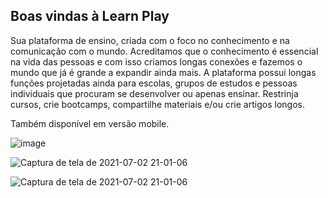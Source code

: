 ## Boas vindas à Learn Play
Sua plataforma de ensino, criada com o foco no conhecimento e na comunicação com o mundo. Acreditamos que o conhecimento é essencial na vida das pessoas e com isso criamos longas conexões e fazemos o mundo que já é grande a expandir ainda mais.
A plataforma possui longas funções projetadas ainda para escolas, grupos de estudos e pessoas individuais que procuram se desenvolver ou apenas ensinar.
Restrinja cursos, crie bootcamps, compartilhe materiais e/ou crie artigos longos.

Também disponível em versão mobile.

![image](https://user-images.githubusercontent.com/32282846/124358379-62be2b80-dbf6-11eb-8a8f-f8cdf3f215f1.png)

![Captura de tela de 2021-07-02 21-01-06](https://user-images.githubusercontent.com/32282846/124358427-9dc05f00-dbf6-11eb-8fbb-0d9d02222e34.png)

![Captura de tela de 2021-07-02 21-01-06](https://user-images.githubusercontent.com/32282846/124358427-9dc05f00-dbf6-11eb-8fbb-0d9d02222e34.png)
